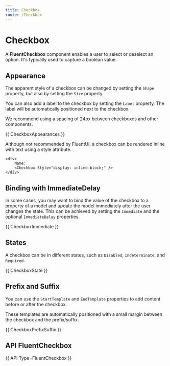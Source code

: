 ```yaml
---
title: Checkbox
route: /Checkbox
---
```


# Checkbox

A **FluentCheckbox** component enables a user to select or deselect an option.
It's typically used to capture a boolean value.

## Appearance

The apparent style of a checkbox can be changed by setting the `Shape` property, but also by setting the `Size` property.

You can also add a label to the checkbox by setting the `Label` property.
The label will be automatically positioned next to the checkbox.

We recommend using a spacing of 24px between checkboxes and other components.

{{ CheckboxAppearances }}

Although not recommended by FluentUI, a checkbox can be rendered inline with text using a style attribute.

```
<div>
    Name:
    <Checkbox Style="display: inline-block;" />
</div>
```

## Binding with ImmediateDelay

In some cases, you may want to bind the value of the checkbox to a property of a model
and update the model immediately after the user changes the state. This can be achieved by setting the `Immediate` and the optional `ImmediateDelay` properties.

{{ CheckboxImmediate }}

## States

A checkbox can be in different states, such as `Disabled`, `Indeterminate`, and `Required`.

{{ CheckboxState }}

## Prefix and Suffix

You can use the `StartTemplate` and `EndTemplate` properties to add content before or after the checkbox.

These templates are automatically positioned with a small margin between the checkbox and the prefix/suffix.

{{ CheckboxPrefixSuffix }}

## API FluentCheckbox

{{ API Type=FluentCheckbox }}
